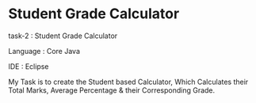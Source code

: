 # Student Grade Calculator
task-2 : Student Grade Calculator

Language : Core Java

IDE : Eclipse

My Task is to create the Student based Calculator, Which Calculates their Total Marks, Average Percentage & their Corresponding Grade.
